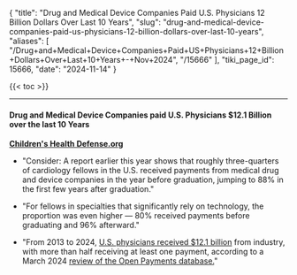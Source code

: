 {
  "title": "Drug and Medical Device Companies Paid U.S. Physicians 12 Billion Dollars Over Last 10 Years",
  "slug": "drug-and-medical-device-companies-paid-us-physicians-12-billion-dollars-over-last-10-years",
  "aliases": [
    "/Drug+and+Medical+Device+Companies+Paid+US+Physicians+12+Billion+Dollars+Over+Last+10+Years+-+Nov+2024",
    "/15666"
  ],
  "tiki_page_id": 15666,
  "date": "2024-11-14"
}

{{< toc >}}

---

#### Drug and Medical Device Companies paid U.S. Physicians $12.1 Billion over the last 10 Years

 **[Children's Health Defense.org](https://childrenshealthdefense.org/defender/drug-medical-device-companies-paid-physicians-12-1-billion-last-10-years-rtk/?utm_source=luminate&utm_medium=email&utm_campaign=defender&utm_id=20241114)** 

* "Consider: A report earlier this year shows that roughly three-quarters of cardiology fellows in the U.S. received payments from medical drug and device companies in the year before graduation, jumping to 88% in the first few years after graduation."

* "For fellows in specialties that significantly rely on technology, the proportion was even higher — 80% received payments before graduating and 96% afterward."

* "From 2013 to 2024, [U.S. physicians received $12.1 billion](https://childrenshealthdefense.org/defender/doctors-bonus-payments-covid-vaccine-medicaid/) from industry, with more than half receiving at least one payment, according to a March 2024 [review of the Open Payments database.](https://jamanetwork.com/journals/jama/fullarticle/2816900)"

